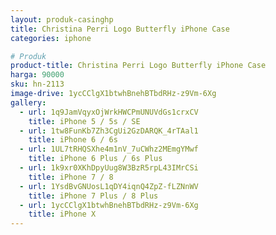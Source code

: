 ```yaml
---
layout: produk-casinghp
title: Christina Perri Logo Butterfly iPhone Case
categories: iphone

# Produk
product-title: Christina Perri Logo Butterfly iPhone Case
harga: 90000
sku: hn-2113
image-drive: 1ycCClgX1btwhBnehBTbdRHz-z9Vm-6Xg
gallery:
  - url: 1q9JamVqyxOjWrkHWCPmUNUVdGs1crxCV
    title: iPhone 5 / 5s / SE
  - url: 1tw8FunKb7Zh3CgUi2GzDARQK_4rTAal1
    title: iPhone 6 / 6s
  - url: 1UL7tRHQSXhe4m1nV_7uCWhz2MEmgYMwf
    title: iPhone 6 Plus / 6s Plus
  - url: 1k9xr0XKhDpyUug8W3BzR5rpL43IMrCSi
    title: iPhone 7 / 8
  - url: 1YsdBvGNUosL1qDY4iqnQ4ZpZ-fLZNnWV
    title: iPhone 7 Plus / 8 Plus
  - url: 1ycCClgX1btwhBnehBTbdRHz-z9Vm-6Xg
    title: iPhone X
---
```

